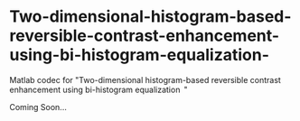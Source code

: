 # Two-dimensional-histogram-based-reversible-contrast-enhancement-using-bi-histogram-equalization-
Matlab codec for "Two-dimensional histogram-based reversible contrast enhancement using bi-histogram equalization  "

Coming Soon...
